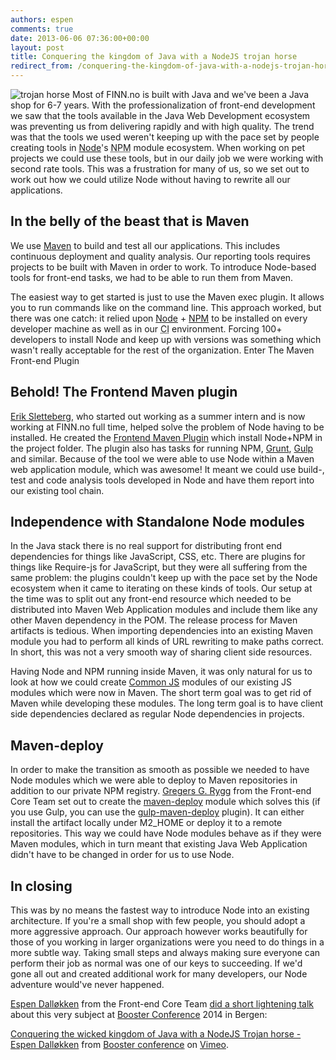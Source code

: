 ```yaml
---
authors: espen
comments: true
date: 2013-06-06 07:36:00+00:00
layout: post
title: Conquering the kingdom of Java with a NodeJS trojan horse
redirect_from: /conquering-the-kingdom-of-java-with-a-nodejs-trojan-horse/
---
```

<img src="http://upload.wikimedia.org/wikipedia/commons/6/6e/Trojan_Horse_by_A_Yakovlev_1911.jpg" alt="trojan horse">
Most of FINN.no is built with Java and we've been a Java shop for 6-7 years. With the professionalization of front-end development we saw that the tools available in the Java Web Development ecosystem was preventing us from delivering rapidly and with high quality.
The trend was that the tools we used weren't keeping up with the pace set by people creating tools in <a href="http://nodejs.org/">Node</a>'s <acronym title="Node Package Management">NPM</acronym> module ecosystem. When working on pet projects we could use these tools, but in our daily job we were working with second rate tools. This was a frustration for many of us, so we set out to work out how we could utilize Node without having to rewrite all our applications.

<h2>In the belly of the beast that is Maven</h2>
We use <a href="http://maven.apache.org/">Maven</a> to build and test all our applications. This includes continuous deployment and quality analysis. Our reporting tools requires projects to be built with Maven in order to work. To introduce Node-based tools for front-end tasks, we had to be able to run them from Maven.

The easiest way to get started is just to use the Maven exec plugin. It allows you to run commands like on the command line. This approach worked, but there was one catch: it relied upon <a href="http://nodejs.org/">Node</a> + <a href="https://www.npmjs.org/">NPM</a> to be installed on every developer machine as well as in our <acronym title="Continuous Integration">CI</acronym> environment. Forcing 100+ developers to install Node and keep up with versions was something which wasn't really acceptable for the rest of the organization. Enter The Maven Front-end Plugin

<h2>Behold! The Frontend Maven plugin</h2>
<a href="https://github.com/eirslett">Erik Sletteberg</a>, who started out working as a summer intern and is now working at FINN.no full time, helped solve the problem of Node having to be installed. He created the <a href="https://github.com/eirslett/frontend-maven-plugin">Frontend Maven Plugin</a> which install Node+NPM in the project folder. The plugin also has tasks for running NPM, <a href="http://gruntjs.com/">Grunt</a>, <a href="http://gulpjs.com/">Gulp</a> and similar.
Because of the tool we were able to use Node within a Maven web application module, which was awesome! It meant we could use build-, test and code analysis tools developed in Node and have them report into our existing tool chain.

<h2>Independence with Standalone Node modules</h2>
In the Java stack there is no real support for distributing front end dependencies for things like JavaScript, CSS, etc. There are plugins for things like Require-js for JavaScript, but they were all suffering from the same problem: the plugins couldn't keep up with the pace set by the Node ecosystem when it came to iterating on these kinds of tools.
Our setup at the time was to split out any front-end resource which needed to be distributed into Maven Web Application modules and include them like any other Maven dependency in the POM. The release process for Maven artifacts is tedious. When importing dependencies into an existing Maven module you had to perform all kinds of URL rewriting to make paths correct. In short, this was not a very smooth way of sharing client side resources.

Having Node and NPM running inside Maven, it was only natural for us to look at how we could create <a href="http://en.wikipedia.org/wiki/CommonJS">Common JS</a> modules of our existing JS modules which were now in Maven. The short term goal was to get rid of Maven while developing these modules. The long term goal is to have client side dependencies declared as regular Node dependencies in projects.

<h2>Maven-deploy</h2>
In order to make the transition as smooth as possible we needed to have Node modules which we were able to deploy to Maven repositories in addition to our private NPM registry. <a href="https://github.com/gregersrygg">Gregers G. Rygg</a> from the Front-end Core Team set out to create the <a href="https://github.com/finn-no/maven-deploy">maven-deploy</a> module which solves this (if you use Gulp, you can use the <a href="https://www.npmjs.org/package/gulp-maven-deploy">gulp-maven-deploy</a> plugin). It can either install the artifact locally under M2_HOME or deploy it to a remote repositories. This way we could have Node modules behave as if they were Maven modules, which in turn meant that existing Java Web Application didn't have to be changed in order for us to use Node.

<h2>In closing</h2>
This was by no means the fastest way to introduce Node into an existing architecture. If you're a small shop with few people, you should adopt a more aggressive approach. Our approach however works beautifully for those of you working in larger organizations were you need to do things in a more subtle way. Taking small steps and always making sure everyone can perform their job as normal was one of our keys to succeeding. If we'd gone all out and created additional work for many developers, our Node adventure would've never happened.

<a href="//github.com/leftieFriele">Espen Dalløkken</a> from the Front-end Core Team <a href="http://2014.boosterconf.no/talks/232">did a short lightening talk</a> about this very subject at <a href="http://www.boosterconf.no/">Booster Conference</a> 2014 in Bergen:
<p><a href="http://vimeo.com/89938193">Conquering the wicked kingdom of Java with a NodeJS Trojan horse - Espen Dalløkken</a> from <a href="http://vimeo.com/boosterconf">Booster conference</a> on <a href="https://vimeo.com">Vimeo</a>.</p>